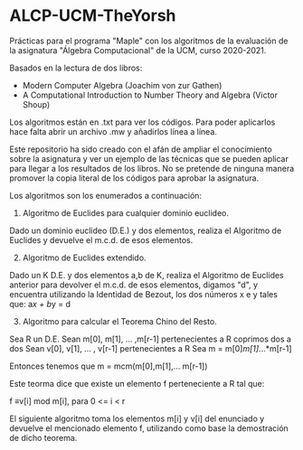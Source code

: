 # ALCP-UCM-TheYorsh
Prácticas para el programa "Maple" con los algoritmos de la evaluación
de la asignatura "Álgebra Computacional" de la UCM, curso 2020-2021.

Basados en la lectura de dos libros:

- Modern Computer Algebra (Joachim von zur Gathen)
- A Computational Introduction to Number Theory and Algebra (Victor Shoup)

Los algoritmos están en .txt para ver los códigos. Para poder aplicarlos hace
falta abrir un archivo .mw y añadirlos línea a línea. 

Este repositorio ha sido creado con el afán de ampliar el conocimiento sobre 
la asignatura y ver un ejemplo de las técnicas que se pueden aplicar para llegar 
a los resultados de los libros. No se pretende de ninguna manera promover la 
copia literal de los códigos para aprobar la asignatura.

Los algoritmos son los enumerados a continuación:

1. Algoritmo de Euclides para cualquier dominio euclideo. 

Dado un dominio euclideo (D.E.) y dos elementos, realiza el Algoritmo de Euclides y
devuelve el m.c.d. de esos elementos.

2. Algoritmo de Euclides extendido.

Dado un K D.E. y dos elementos a,b de K, realiza el Algoritmo de Euclides anterior para
devolver el m.c.d. de esos elementos, digamos "d", y encuentra utilizando la 
Identidad de Bezout, los dos números x e y tales que:
a*x + b*y = d

3. Algoritmo para calcular el Teorema Chino del Resto.

Sea R un D.E. 
Sean m[0], m[1], ... ,m[r-1] pertenecientes a R coprimos dos a dos
Sean v[0], v[1], ... , v[r-1] pertenecientes a R
Sea m = m[0]*m[1]*...*m[r-1]

Entonces tenemos que m = mcm(m[0],m[1],... m[r-1])

Este teorma dice que existe un elemento f perteneciente a R tal que:

f ≡v[i] mod m[i], para 0 <= i < r

El siguiente algoritmo toma los elementos m[i] y v[i] del enunciado 
y devuelve el mencionado elemento f, utilizando como base la demostración de dicho teorema. 


